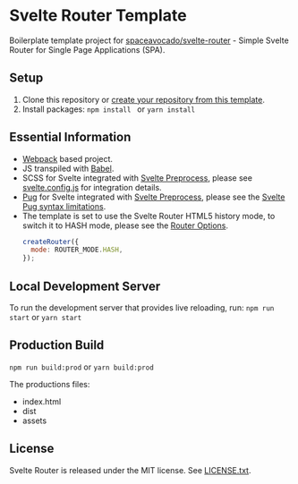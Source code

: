 # Svelte Router Template

Boilerplate template project for [spaceavocado/svelte-router](https://github.com/spaceavocado/svelte-router) - Simple Svelte Router for Single Page Applications (SPA). 

## Setup
1. Clone this repository or [create your repository from this template](https://help.github.com/en/articles/creating-a-repository-from-a-template).
2. Install packages:
	```npm install ``` or ```yarn install ```

## Essential Information

 - [Webpack](https://webpack.js.org/) based project.
 - JS transpiled with [Babel](https://babeljs.io/).
 - SCSS for Svelte integrated with [Svelte Preprocess](https://github.com/kaisermann/svelte-preprocess), please see [svelte.config.js](https://github.com/spaceavocado/svelte-router-template/blob/master/svelte.config.js) for integration details.
 - [Pug](https://pugjs.org/) for Svelte integrated with [Svelte Preprocess](https://github.com/kaisermann/svelte-preprocess), please see the [Svelte Pug syntax limitations](https://github.com/kaisermann/svelte-preprocess#pug).
 - The template is set to use the Svelte Router HTML5 history mode, to switch it to HASH mode, please see the [Router Options](https://github.com/spaceavocado/svelte-router#router-options).
	```javascript
	createRouter({
	  mode: ROUTER_MODE.HASH,
	});
	```

## Local Development Server
To run the development server that provides live reloading, run:
```npm run start``` or  ```yarn start```

## Production Build
```npm run build:prod``` or  ```yarn build:prod```

The productions files:

 - index.html
 - dist
 - assets

## License
Svelte Router is released under the MIT license. See [LICENSE.txt](https://github.com/spaceavocado/svelte-router-template/blob/master/LICENSE.txt).